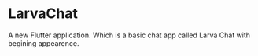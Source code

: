 # LarvaChat

A new Flutter application.
Which is a basic chat app called Larva Chat with begining appearence.

